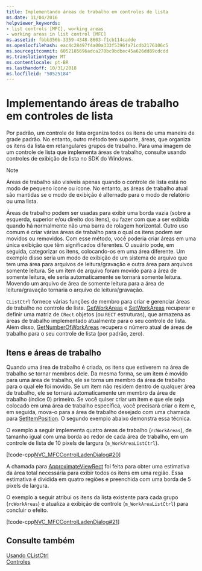 ```yaml
---
title: Implementando áreas de trabalho em controles de lista
ms.date: 11/04/2016
helpviewer_keywords:
- list controls [MFC], working areas
- working areas in list control [MFC]
ms.assetid: fbbb356b-3359-4348-8603-f1cb114cadde
ms.openlocfilehash: eac4c28497f4a00a333f5396fa71cdb2176106c5
ms.sourcegitcommit: 6052185696adca270bc9bdbec45a626dd89cdcdd
ms.translationtype: MT
ms.contentlocale: pt-BR
ms.lasthandoff: 10/31/2018
ms.locfileid: "50525184"
---
```

# <a name="implementing-working-areas-in-list-controls"></a>Implementando áreas de trabalho em controles de lista

Por padrão, um controle de lista organiza todos os itens de uma maneira de grade padrão. No entanto, outro método tem suporte, áreas, que organiza os itens da lista em retangulares grupos de trabalho. Para uma imagem de um controle de lista que implementa áreas de trabalho, consulte usando controles de exibição de lista no SDK do Windows.

> [!NOTE]
>  Áreas de trabalho são visíveis apenas quando o controle de lista está no modo de pequeno ícone ou ícone. No entanto, as áreas de trabalho atual são mantidas se o modo de exibição é alternado para o modo de relatório ou uma lista.

Áreas de trabalho podem ser usadas para exibir uma borda vazia (sobre a esquerda, superior e/ou direito dos itens), ou fazer com que a ser exibida quando há normalmente não uma barra de rolagem horizontal. Outro uso comum é criar várias áreas de trabalho para o qual os itens podem ser movidos ou removidos. Com esse método, você poderia criar áreas em uma única exibição que têm significados diferentes. O usuário pode, em seguida, categorizar os itens, colocando-os em uma área diferente. Um exemplo disso seria um modo de exibição de um sistema de arquivo que tem uma área para arquivos de leitura/gravação e outra área para arquivos somente leitura. Se um item de arquivo foram movido para a área de somente leitura, ele seria automaticamente se tornará somente leitura. Movendo um arquivo de área de somente leitura para a área de leitura/gravação tornaria o arquivo de leitura/gravação.

`CListCtrl` fornece várias funções de membro para criar e gerenciar áreas de trabalho no controle de lista. [GetWorkAreas](../mfc/reference/clistctrl-class.md#getworkareas) e [SetWorkAreas](../mfc/reference/clistctrl-class.md#setworkareas) recuperar e definir uma matriz de `CRect` objetos (ou `RECT` estruturas), que armazena as áreas de trabalho implementado atualmente para o seu controle de lista. Além disso, [GetNumberOfWorkAreas](../mfc/reference/clistctrl-class.md#getnumberofworkareas) recupera o número atual de áreas de trabalho para o seu controle de lista (por padrão, zero).

## <a name="items-and-working-areas"></a>Itens e áreas de trabalho

Quando uma área de trabalho é criada, os itens que estiverem na área de trabalho se tornar membros dele. Da mesma forma, se um item é movido para uma área de trabalho, ele se torna um membro da área de trabalho para o qual ele foi movido. Se um item não residem dentro de qualquer área de trabalho, ele se tornará automaticamente um membro da área de trabalho (índice 0) primeiro. Se você quiser criar um item e que ele seja colocado em uma área de trabalho específica, você precisará criar o item e, em seguida, mova-o para a área de trabalho desejado com uma chamada para [SetItemPosition](../mfc/reference/clistctrl-class.md#setitemposition). O segundo exemplo abaixo demonstra essa técnica.

O exemplo a seguir implementa quatro áreas de trabalho (`rcWorkAreas`), de tamanho igual com uma borda ao redor de cada área de trabalho, em um controle de lista de 10 pixels de largura (`m_WorkAreaListCtrl`).

[!code-cpp[NVC_MFCControlLadenDialog#20](../mfc/codesnippet/cpp/implementing-working-areas-in-list-controls_1.cpp)]

A chamada para [ApproximateViewRect](../mfc/reference/clistctrl-class.md#approximateviewrect) foi feita para obter uma estimativa da área total necessária para exibir todos os itens em uma região. Essa estimativa é dividida em quatro regiões e preenchida com uma borda de 5 pixels de largura.

O exemplo a seguir atribui os itens da lista existente para cada grupo (`rcWorkAreas`) e atualiza a exibição de controle (`m_WorkAreaListCtrl`) para concluir o efeito.

[!code-cpp[NVC_MFCControlLadenDialog#21](../mfc/codesnippet/cpp/implementing-working-areas-in-list-controls_2.cpp)]

## <a name="see-also"></a>Consulte também

[Usando CListCtrl](../mfc/using-clistctrl.md)<br/>
[Controles](../mfc/controls-mfc.md)


